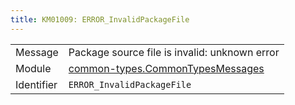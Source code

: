 ```yaml
---
title: KM01009: ERROR_InvalidPackageFile
---
```


|            |           |
|------------|---------- |
| Message    | Package source file is invalid: unknown error |
| Module     | [common-types.CommonTypesMessages](common-types.commontypesmessages) |
| Identifier | `ERROR_InvalidPackageFile` |


